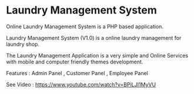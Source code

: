 # Laundry Management System
Online Laundry Management System is a PHP based application.

Laundry Management System (V1.0) is a online laundry management for laundry shop.

The Laundry Management Application is a very simple and Online Services with mobile and computer friendly themes development.

Features :
Admin Panel , Customer Panel , Employee Panel 

See Video :  https://www.youtube.com/watch?v=BPiLJI1MyVU

